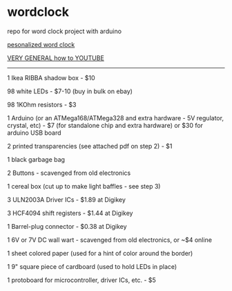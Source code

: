 # wordclock
repo for word clock project with arduino



[pesonalized word clock](http://www.instructables.com/id/Personalised-Word-Clock/?ALLSTEPS)

[VERY GENERAL how to YOUTUBE](https://www.youtube.com/watch?v=XJ8byVQ8vHM)

---
1 Ikea RIBBA shadow box - $10

98 white LEDs - $7-10 (buy in bulk on ebay)

98 1KOhm resistors - $3

1 Arduino (or an ATMega168/ATMega328 and extra hardware - 5V regulator, crystal, etc) - $7 (for standalone chip and extra hardware) or $30 for arduino USB board

2 printed transparencies (see attached pdf on step 2) - $1

1 black garbage bag

2 Buttons - scavenged from old electronics

1 cereal box (cut up to make light baffles - see step 3)





3 ULN2003A Driver ICs - $1.89 at Digikey

3 HCF4094 shift registers - $1.44 at Digikey

1 Barrel-plug connector - $0.38 at Digikey

1 6V or 7V DC wall wart - scavenged from old electronics, or ~$4 online

1 sheet colored paper (used for a hint of color around the border)

1 9" square piece of cardboard (used to hold LEDs in place)

1 protoboard for microcontroller, driver ICs, etc. - $5
